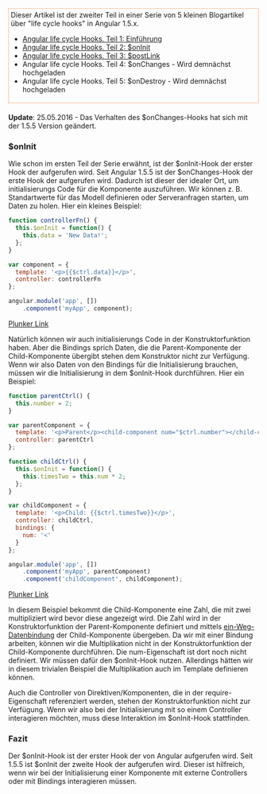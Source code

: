 <aside style="border: 1px dotted #f37726; padding: 4px; margin-bottom: 20px;">
Dieser Artikel ist der zweiter Teil in einer Serie von 5 kleinen Blogartikel über "life cycle hooks" in Angular 1.5.x.

* [Angular life cycle Hooks. Teil 1: Einführung](https://jsperts.de/blog/angularjs_life_cycle_hooks_teil_1_einfuehrung)
* [Angular life cycle Hooks. Teil 2: $onInit](https://jsperts.de/blog/angularjs_life_cycle_hooks_teil_2_oninit)
* [Angular life cycle Hooks. Teil 3: $postLink](https://jsperts.de/blog/angularjs_life_cycle_hooks_teil_3_postlink/)
* Angular life cycle Hooks. Teil 4: $onChanges - Wird demnächst hochgeladen
* Angular life cycle Hooks. Teil 5: $onDestroy - Wird demnächst hochgeladen
</aside>

__Update__: 25.05.2016 - Das Verhalten des $onChanges-Hooks hat sich mit der 1.5.5 Version geändert.
### $onInit

Wie schon im ersten Teil der Serie erwähnt, ist der $onInit-Hook der erster Hook der aufgerufen wird.
Seit Angular 1.5.5 ist der $onChanges-Hook der erste Hook der aufgerufen wird.
Dadurch ist dieser der idealer Ort, um initialisierungs Code für die Komponente auszuführen.
Wir können z. B. Standartwerte für das Modell definieren oder Serveranfragen starten, um Daten zu holen. Hier ein kleines Beispiel:

```javascript
function controllerFn() {
  this.$onInit = function() {
    this.data = 'New Data!';
  };
}

var component = {
  template: '<p>{{$ctrl.data}}</p>',
  controller: controllerFn
};

angular.module('app', [])
    .component('myApp', component);
```
[Plunker Link](http://plnkr.co/edit/RWa5HHZLHeMRzvqZXjKM?p=preview)

Natürlich können wir auch initialisierungs Code in der Konstruktorfunktion haben.
Aber die Bindings sprich Daten, die die Parent-Komponente der Child-Komponente übergibt stehen dem Konstruktor nicht zur Verfügung.
Wenn wir also Daten von den Bindings für die Initialisierung brauchen, müssen wir die Initialisierung in dem $onInit-Hook durchführen. Hier ein Beispiel:

```javascript
function parentCtrl() {
  this.number = 2;
}

var parentComponent = {
  template: '<p>Parent</p><child-component num="$ctrl.number"></child-component>',
  controller: parentCtrl
};

function childCtrl() {
  this.$onInit = function() {
    this.timesTwo = this.num * 2;
  };
}

var childComponent = {
  template: '<p>Child: {{$ctrl.timesTwo}}</p>',
  controller: childCtrl,
  bindings: {
    num: '<'
  }
};

angular.module('app', [])
    .component('myApp', parentComponent)
    .component('childComponent', childComponent);
```
[Plunker Link](http://plnkr.co/edit/h6FPsVv7mt0iSZFp5qVN?p=preview)

In diesem Beispiel bekommt die Child-Komponente eine Zahl, die mit zwei multipliziert wird bevor diese angezeigt wird.
Die Zahl wird in der Konstruktorfunktion der Parent-Komponente definiert und mittels [ein-Weg-Datenbindung](https://jsperts.de/blog/angularjs-ein-weg-datenbindung-komponenten/) der Child-Komponente übergeben.
Da wir mit einer Bindung arbeiten, können wir die Multiplikation nicht in der Konstruktorfunktion der Child-Komponente durchführen.
Die num-Eigenschaft ist dort noch nicht definiert.
Wir müssen dafür den $onInit-Hook nutzen.
Allerdings hätten wir in diesem trivialen Beispiel die Multiplikation auch im Template definieren können.

Auch die Controller von Direktiven/Komponenten, die in der require-Eigenschaft referenziert werden, stehen der Konstruktorfunktion nicht zur Verfügung.
Wenn wir also bei der Initialisierung mit so einem Controller interagieren möchten, muss diese Interaktion im $onInit-Hook stattfinden.

### Fazit

Der $onInit-Hook ist der erster Hook der von Angular aufgerufen wird.
Seit 1.5.5 ist $onInit der zweite Hook der aufgerufen wird.
Dieser ist hilfreich, wenn wir bei der Initialisierung einer Komponente mit externe Controllers oder mit Bindings interagieren müssen.

